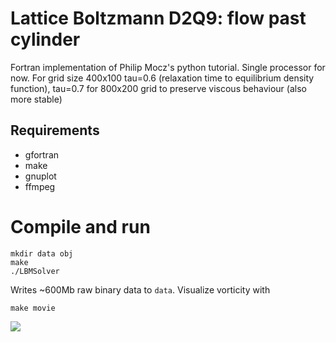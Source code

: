 # Lattice Boltzmann D2Q9: flow past cylinder

Fortran implementation of Philip Mocz's python tutorial. Single processor for now.
For grid size 400x100 tau=0.6 (relaxation time to equilibrium density
function),  tau=0.7 for 800x200 grid to preserve viscous behaviour (also
more stable)

## Requirements

- gfortran
- make
- gnuplot
- ffmpeg

# Compile and run 
  
    mkdir data obj
    make
    ./LBMSolver

Writes ~600Mb raw binary data to `data`. Visualize vorticity with 

    make movie

![](output.gif)




